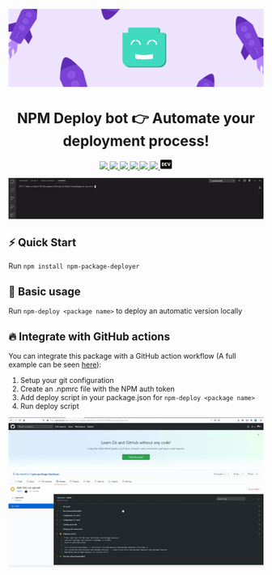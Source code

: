 <p style='width:100%'><p align='center'><a href='https://github.com/danitseitlin/npm-package-deployer'><img src='.github/resources/cover-photo.png' /></a></p>
<h1 align='center'>NPM Deploy bot <g-emoji class='g-emoji' alias='point_right' fallback-src='https://github.githubassets.com/images/icons/emoji/unicode/1f449.png'>👉</g-emoji> Automate your deployment process!</h1>
<p align='center'>
  <a href='https://www.npmjs.com/package/npm-package-deployer'>
    <img src='https://img.shields.io/npm/v/npm-package-deployer/latest?style=plastic' target='_blank' />
  </a>
  <a href='https://npmjs.org/package/npm-package-deployer' style='width:25px;height:20px;'>
    <img src='https://img.shields.io/npm/dm/npm-package-deployer.svg?color=blue&style=plastic' target='_blank' />
  </a>
  <a href='https://github.com/danitseitlin/npm-package-deployer/issues' style='width:25px;height:20px;'>
    <img src='https://img.shields.io/github/issues/danitseitlin/npm-package-deployer?style=plastic' target='_blank' />
  </a>
  <a href='https://npmjs.org/package/npm-package-deployer' style='width:25px;height:20px;'>
    <img src='https://img.shields.io/bundlephobia/min/npm-package-deployer/latest?style=plastic' target='_blank' />
  </a>
  <a href='https://github.com/danitseitlin/npm-package-deployer/commits/master'>
    <img src='https://img.shields.io/github/last-commit/danitseitlin/npm-package-deployer?style=plastic' />
  </a>
  <a href='https://github.com/danitseitlin/npm-package-deployer/blob/master/LICENSE'>
    <img src='https://img.shields.io/badge/license-BSD%203%20Clause-blue.svg?style=plastic' target='_blank' />
  </a>
  <a href='https://dev.to/danitseitlin/simple-deploybot-npm-package-494f'>
    <img src='.github/resources/dev-logo.png' target='_blank' />
  </a>
</p></p><p align='center'><img src='.github/resources/cli.gif'/></p>

## :zap: Quick Start
Run `npm install npm-package-deployer`
## :clap: Basic usage
Run `npm-deploy <package name>` to deploy an automatic version locally

## :fire: Integrate with GitHub actions
You can integrate this package with a GitHub action workflow (A full example can be seen [here](https://github.com/danitseitlin/dmock-server/blob/master/.github/workflows/auto-deployer.yml)):
1. Setup your git configuration
2. Create an .npmrc file with the NPM auth token
3. Add deploy script in your package.json for `npm-deploy <package name>`
4. Run deploy script

<p align='center'><img src='.github/resources/deploybot.gif'/></p>
